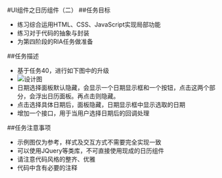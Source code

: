 #UI组件之日历组件（二）
##任务目标
- 练习综合运用HTML、CSS、JavaScript实现局部功能
- 练习对于代码的抽象与封装
- 为第四阶段的RIA任务做准备

##任务描述
- 基于任务40，进行如下图中的升级 
- ![设计图](http://7xrp04.com1.z0.glb.clouddn.com/task_3_41_1.jpg) 
- 日期选择面板默认隐藏，会显示一个日期显示框和一个按钮，点击这两个部分，会浮出日历面板。再点击则隐藏。
- 点击选择具体日期后，面板隐藏，日期显示框中显示选取的日期
- 增加一个接口，用于当用户选择日期后的回调处理

##任务注意事项
- 示例图仅为参考，样式及交互方式不需要完全实现一致
- 可以使用JQuery等类库，不可直接使用现成的日历组件
- 请注意代码风格的整齐、优雅
- 代码中含有必要的注释